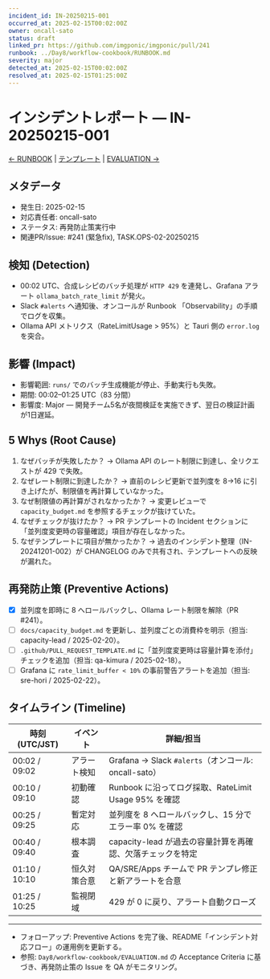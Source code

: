 ```yaml
---
incident_id: IN-20250215-001
occurred_at: 2025-02-15T00:02:00Z
owner: oncall-sato
status: draft
linked_pr: https://github.com/imgponic/imgponic/pull/241
runbook: ../Day8/workflow-cookbook/RUNBOOK.md
severity: major
detected_at: 2025-02-15T00:02:00Z
resolved_at: 2025-02-15T01:25:00Z
---
```


# インシデントレポート — IN-20250215-001

[← RUNBOOK](../Day8/workflow-cookbook/RUNBOOK.md) | [テンプレート](INCIDENT_TEMPLATE.md) | [EVALUATION →](../Day8/workflow-cookbook/EVALUATION.md)

## メタデータ
- 発生日: 2025-02-15
- 対応責任者: oncall-sato
- ステータス: 再発防止策実行中
- 関連PR/Issue: #241 (緊急fix), TASK.OPS-02-20250215

## 検知 (Detection)
- 00:02 UTC、合成レシピのバッチ処理が `HTTP 429` を連発し、Grafana アラート `ollama_batch_rate_limit` が発火。
- Slack `#alerts` へ通知後、オンコールが Runbook 「Observability」の手順でログを収集。
- Ollama API メトリクス（RateLimitUsage > 95%）と Tauri 側の `error.log` を突合。

## 影響 (Impact)
- 影響範囲: `runs/` でのバッチ生成機能が停止、手動実行も失敗。
- 期間: 00:02–01:25 UTC（83 分間）
- 影響度: Major — 開発チーム5名が夜間検証を実施できず、翌日の検証計画が1日遅延。

## 5 Whys (Root Cause)
1. なぜバッチが失敗したか？ → Ollama API のレート制限に到達し、全リクエストが 429 で失敗。
2. なぜレート制限に到達したか？ → 直前のレシピ更新で並列度を 8→16 に引き上げたが、制限値を再計算していなかった。
3. なぜ制限値の再計算がされなかったか？ → 変更レビューで `capacity_budget.md` を参照するチェックが抜けていた。
4. なぜチェックが抜けたか？ → PR テンプレートの Incident セクションに「並列度変更時の容量確認」項目が存在しなかった。
5. なぜテンプレートに項目が無かったか？ → 過去のインシデント整理（IN-20241201-002）が CHANGELOG のみで共有され、テンプレートへの反映が漏れた。

## 再発防止策 (Preventive Actions)
- [x] 並列度を即時に 8 へロールバックし、Ollama レート制限を解除（PR #241）。
- [ ] `docs/capacity_budget.md` を更新し、並列度ごとの消費枠を明示（担当: capacity-lead / 2025-02-20）。
- [ ] `.github/PULL_REQUEST_TEMPLATE.md` に「並列度変更時は容量計算を添付」チェックを追加（担当: qa-kimura / 2025-02-18）。
- [ ] Grafana に `rate_limit_buffer < 10%` の事前警告アラートを追加（担当: sre-hori / 2025-02-22）。

## タイムライン (Timeline)
| 時刻 (UTC/JST) | イベント | 詳細/担当 |
| --- | --- | --- |
| 00:02 / 09:02 | アラート検知 | Grafana → Slack `#alerts`（オンコール: oncall-sato） |
| 00:10 / 09:10 | 初動確認 | Runbook に沿ってログ採取、RateLimit Usage 95% を確認 |
| 00:25 / 09:25 | 暫定対応 | 並列度を 8 へロールバックし、15 分でエラー率 0% を確認 |
| 00:40 / 09:40 | 根本調査 | capacity-lead が過去の容量計算を再確認、欠落チェックを特定 |
| 01:10 / 10:10 | 恒久対策合意 | QA/SRE/Apps チームで PR テンプレ修正と新アラートを合意 |
| 01:25 / 10:25 | 監視閉域 | 429 が 0 に戻り、アラート自動クローズ |

---

- フォローアップ: Preventive Actions を完了後、README「インシデント対応フロー」の運用例を更新する。
- 参照: `Day8/workflow-cookbook/EVALUATION.md` の Acceptance Criteria に基づき、再発防止策の Issue を QA がモニタリング。
